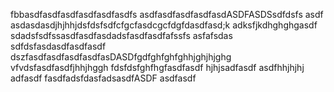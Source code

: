 fbbasdfasdfasdfasdfasdfasdfs
asdfasdfasdfasdfasdASDFASDSsdfdsfs
asdf asdasdasdjhjhhjdsfdsfsdfcfgcfasdcgcfdgfdasdfasd;k adksfjkdhghghgasdf
sdadsfsdfssasdfasdfasdadsfasdfasdfafssfs
asfafsdas
sdfdsfasdasdfasdfasdf
dszfasdfasdfasdfasdfasDASDfgdfghfghfghhjghjhjghg
vfvdsfasdfasdfjhhjhggh
fdsfdsfghfhgfasdfasdf
hjhjsadfasdf
asdfhhjhjhj
adfasdf
fasdfadsfdasfadsasdfASDF
asdfasdf
